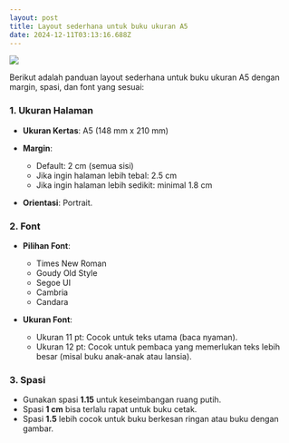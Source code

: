 ```yaml
---
layout: post
title: Layout sederhana untuk buku ukuran A5
date: 2024-12-11T03:13:16.688Z
---
```



![](/images/uploads/screenshot-2024-12-11-101553.jpg)



Berikut adalah panduan layout sederhana untuk buku ukuran A5 dengan margin, spasi, dan font yang sesuai:

### 1. **Ukuran Halaman**

* **Ukuran Kertas**: A5 (148 mm x 210 mm)
* **Margin**:

  * Default: 2 cm (semua sisi)
  * Jika ingin halaman lebih tebal: 2.5 cm
  * Jika ingin halaman lebih sedikit: minimal 1.8 cm
* **Orientasi**: Portrait.

### 2. **Font**

* **Pilihan Font**:

  * Times New Roman
  * Goudy Old Style
  * Segoe UI
  * Cambria
  * Candara
* **Ukuran Font**:

  * Ukuran 11 pt: Cocok untuk teks utama (baca nyaman).
  * Ukuran 12 pt: Cocok untuk pembaca yang memerlukan teks lebih besar (misal buku anak-anak atau lansia).

### 3. **Spasi**

* Gunakan spasi **1.15** untuk keseimbangan ruang putih.
* Spasi **1 cm** bisa terlalu rapat untuk buku cetak.
* Spasi **1.5** lebih cocok untuk buku berkesan ringan atau buku dengan gambar.